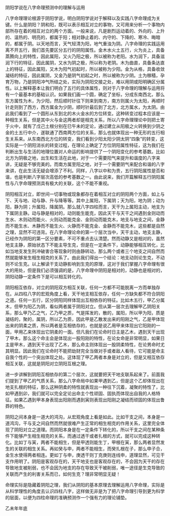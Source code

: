 阴阳学说在八字命理预测中的理解与运用

八字命理理论根源于阴阳学说，明白阴阳学说对于解释以及实践八字命理成为关键。什么是阴阳？阴和阳，既可以表示相互对立的事物，又可用来分析一个事物内部所存在着的相互对立的两个方面。一般来说，凡是剧烈运动着的、外向的、上升的、温热的、明亮的，都属于阳；相对静止着的、内守的、下降的、寒冷、晦暗的，都属于阴。以天地而言，天气轻清为阳，地气重浊为阴。八字命理的实践运用离不开五行，我们首先要区分五行的阴阳属性。金木水火土五行，火为炎上，具备蒸腾向上的特性，因此属阳，又火乃阳之极，所以被称为老阳。水为润下，具备滋润下行的特征，因此属阴，又水为阴之极，所以称为老阴。木为曲直，具备条达直上的特征，因此属阳，又木为阳气初起时，所以被称为少阳。金为从格，具备收敛凝结的特征，因此属阴，又金乃是阴气初起之时，所以被称为少阴。土为稼穑，孕育万物，乃是阴阳冲气所结之处，实际为阴阳交接之处，难以用阴或阳明确区分属性。以上解释基本让我们明白了五行的具体属性，则对于八字命理的理解与运用将有一个最基本的基础认识。如果我们画一个圆，确定了坐标，分成东南西北，那么东方属性为木，为少阳，然后顺时针往下则来到南方，南方则属火为太阳，再顺时针走则到了西方，西方属金为少阴，顺时针最后到了北方，北方属水，为太阴。由此我们看到了一个圆形从东到北的木火金水的方位转变。这种转变过程本应该是一种相生关系，但是其中火与金这两者却是相克关系，所以八字命理理论中则把土寄于火中，就有了戊己土根分别在巳午未的定论，通过建立从阳极之火转换到少阴之金的土五行中介，遂联通了西南两方位的关系，那么也就体现出一种无形的五行相生关系来。从东南西北方位的转变，我们看到少阳太阳少阴太阴“四象”的转变，这实际是一个阴阳消长的转变过程，在理论上确定了方位阴阳属性特征，这为我们在判断出生与生活的地理位置对人命运的影响提供了一个阴阳变化的参考基数。比如北方为阴极之地，出生和生活在此地，对于一个需要阳气来提升和谐度的八字来讲，无疑是不够完美的。而南方属至阳之地，对于一个需要阴气来配合和谐的八字来讲，在此生活无疑会增添了不利。同样，八字以中和为贵，五行阴阳属性是否和谐，也是判断八字层次高低的参考基数之一。由此说来，我们开篇解释五行阴阳属性与八字命理预测具有极大的关联，这个不能不重视。

阴阳相互对立，即世间一切事物或现象都存在着相互对立的阴阳两个方面，如上与下、天与地、动与静、升与降等等。其中上属阳，下属阴；天为阳，地为阴；动为阳，静为阴；升属阳，降属阴。那么就八字四柱而言，天干为上属阳主动，地支为下属阴主静。动与静是相对的，动则能生能克，因此天干与天干之间遇到金则动而生水、木则动而能火、火则动而能克金、金则动而能克木，地支与地支之间，金静而不能生水、木静而不能生火、火静而不能克金、金静而不能克木，这些都是自然之理，显然不可违背。在八字命理论命的第一个层次当中，天干主动，地支主静，已经作为阴阳的第一区分要素，不可不重点去认清楚。然而动静又是相对的，虽然地支主静，原始状态下不能主导生克，但是在一定条件下，动静能够相互转化，比如当地支发生刑冲破害合等现象时则由静转动，那么两个或者三个地支之间自然而然就能够发生相生相克的关系了。由此我们得出一个结论：地支动则论生克，不动则不论生克。以上解读干支动静影响到生克的原理，这对于我们掌握八字命理有很大的用处，但是我们必须强调的是，八字命理中阴阳是相对的，动静也是相对的，阴阳动静一定条件下是可以相互转化的。

阴阳相互依存，对立的阴阳双方相互关联，任何一方都不可能脱离一方而单独存在。从四柱八字的宏观角度上看，天干地支相互依存，任何一方缺失都不符合阴阳之道。任何一五行，区分阴阳同样体现出互相依存的特征。比如木五行，甲乙分属木，但甲为阳乙为阴，看似两者属于阴阳对立。但从第一层次去理解甲乙阴阳关系，那么甲乃乙之气，乙乃甲之质，气是挥发的，散的，属阳，所以甲为阳，质是凝结的，聚的，属阴，所以乙为质，因此甲是乙散发出来的阳刚之气，乙是甲体现出来的阴柔之质，所以两者是互相依存的，也就是说乙用甲来体现出它阳刚的一面，甲用乙来体现出它阴柔的一面。但凡我们在论命时日主是乙木，遇到天干出现了甲木，那么这个命主会是体现出一股阳刚的特性，在论女命是非常明显，如果日主是甲木，遇到天干出现了乙木，那么命主则体现出一股阴柔特性，在论男命时尤其明显。因此我们在论命时不能把劫财完全当做对手或者敌人看待，它可能是命主自我个性的一个突出体现之处。这体现了甲乙两者本身是对立的，但是又相互依存相互关联，这就是阴阳对立阴阳互根之理。

进一步讲解到阴阳互相依存的第二个层次，这就要把天干地支联系起来了。前面我们提到了甲乙的气质关系，那么八字命局中如果甲遇到乙，但是这个乙却体现出在地支扎根的特征，那么这种阴柔的特性就表现出一种往下沉着，凝聚的特性了，比如甲遇到卯，我们就可以完全定论出命主个性顽固、固执而体现出自我的人格特征。如果乙遇到甲本身表现出阳刚而遇到寅则表现出阳刚之凝结而顽固的体现出鲁莽的特色。

阴阳之间本身是一道大的鸿沟，从宏观角度上看是如此。比如干支之间，本身是一道鸿沟，干与支之间自然而然就很难产生正常的相生相克的作用关系，这里完全体现了阴阳对立之道理。而阴阳本身是在一定条件下转化的，所以干支之间在某种条件下能够产生相生相克的关系，而通过透干或者扎根的方式，就可以完成这种转化。比如丁与寅，两者不能相生，但是甲透则能生丁，甲根在寅，那么两者显然发生的关联的相生关系。再如癸与申，两者不能相生，而癸扎根在子，那么申子合，金生水使得两者相连。更如丁与申，庚透干则丁克庚则连线申，道理显然，可见干支作用明了。阴阳是客观存在的，天干地支也是客观存在的，不会因为天干的存在导致地支被削弱，也不会因为地支的存在导致天干被削弱，唯一途径是生克导致的关联而产生的利害关系而已，如何生克？理非常明显无疑！

命理实际是隐藏着阴阳之理，我们从阴阳的基本原理去理解运用八字命理，实际是从科学理性的角度去认识四柱八字，这样做无非是为了把八字命理引导到更为科学的层面，以便为四柱命理的准确预测作一个强有力的理论铺垫。

乙未年年底

